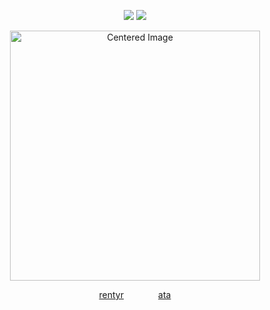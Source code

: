 

<p align="center">
  <img src="https://komarev.com/ghpvc/?username=ZPIIDR&color=539289&style=plastic&label=🫧" />
  <img src="https://cdn.discordapp.com/attachments/1249866886687227914/1388250985419505755/IMG_5357.gif?ex=68604cfb&is=685efb7b&hm=0b43819d089249d8df945a0d1c8bbd9a1cf3524cb030b9908c73ee73f369b180&" />
</p>


<p align="center">
  <img src="https://files.catbox.moe/1csb09.png" alt="Centered Image" width="400">
</p>

<p align="center">
  <a href="https://rentry.co/kakashihatake" target="_blank">rentyr</a>
  &nbsp;&nbsp;&nbsp;&nbsp;&nbsp;&nbsp;&nbsp;&nbsp;&nbsp;&nbsp;&nbsp;&nbsp;
  <a href="https://kakashi.atabook.org/" target="_blank">ata</a>
</p>
